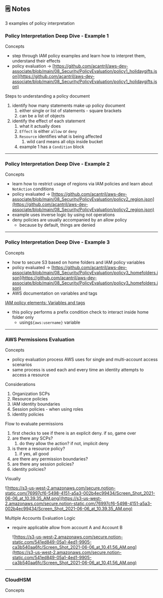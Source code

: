 ## 🗒️ Notes

3 examples of policy interpretation

### Policy Interpretation Deep Dive - Example 1

Concepts

- step through IAM policy examples and learn how to interpret them, understand their effects
- policy evaluation → [https://github.com/acantril/aws-dev-associate/blob/main/08_Security/PolicyEvaluation/policy1_holidaygifts.json](https://github.com/acantril/aws-dev-associate/blob/main/08_Security/PolicyEvaluation/policy1_holidaygifts.json)

Steps to understanding a policy document

1. identify how many statements make up policy document
   1. either single or list of statements - square brackets
   2. can be a list of objects
2. identify the effect of each statement
   1. what it actually does
   2. `Effect` is either `allow` or `deny`
   3. `Resource` identifies what is being affected
      1. wild card means all objs inside bucket
   4. example 1 has a `Condition` block

---

### Policy Interpretation Deep Dive - Example 2

Concepts

- learn how to restrict usage of regions via IAM policies and learn about `NotAction` conditions
- policy evaluated → [https://github.com/acantril/aws-dev-associate/blob/main/08_Security/PolicyEvaluation/policy2_region.json](https://github.com/acantril/aws-dev-associate/blob/main/08_Security/PolicyEvaluation/policy2_region.json)
- example uses inverse logic by using not operations
- deny policies are usually accompanied by an allow policy
  - because by default, things are denied

---

### Policy Interpretation Deep Dive - Example 3

Concepts

- how to secure S3 based on home folders and IAM policy variables
- policy evaluated → [https://github.com/acantril/aws-dev-associate/blob/main/08_Security/PolicyEvaluation/policy3_homefolders.json](https://github.com/acantril/aws-dev-associate/blob/main/08_Security/PolicyEvaluation/policy3_homefolders.json)
- AWS documentation on variables and tags

[IAM policy elements: Variables and tags](https://docs.aws.amazon.com/IAM/latest/UserGuide/reference_policies_variables.html)

- this policy performs a prefix condition check to interact inside home folder only
  - using`${aws:username}` variable

---

### AWS Permissions Evaluation

Concepts

- policy evaluation process AWS uses for single and multi-account access scenarios
- same process is used each and every time an identity attempts to access a resource

Considerations

1. Organization SCPs
2. Resource policies
3. IAM identity boundaries
4. Session policies - when using roles
5. identity policies

Flow to evaluate permissions

1. first checks to see if there is an explicit deny. if so, game over
2. are there any SCPs?
   1. do they allow the action? if not, implicit deny
3. is there a resource policy?
   1. if yes, all good
4. are there any permission boundaries?
5. are there any session policies?
6. identity policies?

Visually

![https://s3-us-west-2.amazonaws.com/secure.notion-static.com/76997cf6-5498-4151-a5a3-002b4ec99434/Screen_Shot_2021-06-06_at_10.39.35_AM.png](https://s3-us-west-2.amazonaws.com/secure.notion-static.com/76997cf6-5498-4151-a5a3-002b4ec99434/Screen_Shot_2021-06-06_at_10.39.35_AM.png)

Multiple Accounts Evaluation Logic

- require applicable allow from account A and Account B

  ![https://s3-us-west-2.amazonaws.com/secure.notion-static.com/541ed849-05a1-4ed1-9905-ca3b540aa6fc/Screen_Shot_2021-06-06_at_10.41.56_AM.png](https://s3-us-west-2.amazonaws.com/secure.notion-static.com/541ed849-05a1-4ed1-9905-ca3b540aa6fc/Screen_Shot_2021-06-06_at_10.41.56_AM.png)

---

### CloudHSM

Concepts
